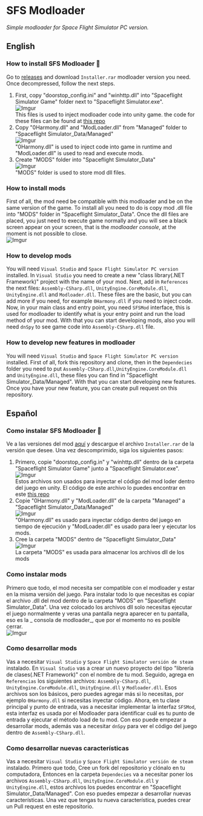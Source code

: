 # SFS Modloader
_Simple modloader for Space Flight Simulator PC version._

## English
### How to install SFS Modloader 🚀

Go to [releases](https://github.com/dani0105/SFS-Modloader/releases) and download `Installer.rar` modloader version you need. Once decompressed, follow the next steps.

1. First, copy "doorstop_config.ini" and "winhttp.dll" into "Spaceflight Simulator Game" folder next to "Spaceflight Simulator.exe".  
  ![Imgur](https://i.imgur.com/tXfPMNY.png)  
  This files is used to inject modloader code into unity game. the code for these files can be found at [this repo](https://github.com/NeighTools/UnityDoorstop)  
2. Copy "0Harmony.dll" and "ModLoader.dll" from "Managed" folder to "Spaceflight Simulator_Data/Managed"  
  ![Imgur](https://i.imgur.com/26JJeb7.png)  
  "0Harmony.dll" is used to inject code into game in runtime and "ModLoader.dll" is used to read and execute mods.  
3. Create "MODS" folder into "Spaceflight Simulator_Data"  
  ![Imgur](https://i.imgur.com/gQtjemY.png)  
  "MODS" folder is used to store mod dll files.  

### How to install mods
First of all, the mod need be compatible with this modloader and be on the same version of the game. To install all you need to do is copy mod .dll  file into "MODS" folder in "Spaceflight Simulator_Data".
Once the dll files are placed, you just need to execute game normally and you will see a black screen appear on your screen, that is the _modloader console_, at the moment is not possible to close.  
![Imgur](https://i.imgur.com/JYBMvtD.png)  

### How to develop mods
You will need `Visual Studio` and `Space Flight Simulator PC version` installed. In `Visual Studio` you need to create a new "class library(.NET Framework)" project with the name of your mod.
Next, add in `References` the next files: `Assembly-CSharp.dll`, `UnityEngine.CoreModule.dll`, `UnityEngine.dll` and `Modloader.dll`. These files are the basic, but you can add more if you need, for example `0Harmony.dll` if you need to inject code.  
Now, in your main class and entry point, you need `SFSMod` interface, this is used for modloader to identify what is your entry point and run the load method of your mod. With that you can start developing mods, also you will need `dnSpy` to see game code into `Assembly-CSharp.dll` file.

### How to develop new features in modloader
You will need `Visual Studio` and `Space Flight Simulator PC version` installed. First of all, fork this repository and clone, then in the `Dependecies` folder you need to put `Assembly-CSharp.dll`,`UnityEngine.CoreModule.dll` and `UnityEngine.dll`, 
these files you can find in "Spaceflight Simulator_Data/Managed". With that you can start developing new features. Once you have your new feature, you can create pull request on this repository.  

## Español
### Como instalar SFS Modloader 🚀
Ve a las versiones del mod [aquí](https://github.com/dani0105/SFS-Modloader/releases) y descargue el archivo `Installer.rar` de la versión que desee. Una vez descomprimido, siga los siguientes pasos:
1. Primero, copie "doorstop_config.in" y "winhttp.dll" dentro de la carpeta "Spaceflight Simulator Game" junto a "Spaceflight Simulator.exe".  
  ![Imgur](https://i.imgur.com/tXfPMNY.png)  
  Estos archivos son usados para inyectar el código del mod loder dentro del juego en unity. El código de este archivo lo puedes encontrar en este [this repo](https://github.com/NeighTools/UnityDoorstop)  
2. Copie "0Harmony.dll" y "ModLoader.dll" de la carpeta "Managed" a "Spaceflight Simulator_Data/Managed"  
   ![Imgur](https://i.imgur.com/26JJeb7.png)  
  "0Harmony.dll" es usado para inyectar código dentro del juego en tiempo de ejecución y "ModLoader.dll" es usado para leer y ejecutar los mods.
3. Cree la carpeta "MODS" dentro de "Spaceflight Simulator_Data"  
  ![Imgur](https://i.imgur.com/gQtjemY.png)  
  La carpeta "MODS" es usada para almacenar los archivos dll de los mods 

### Como instalar mods
Primero que todo, el mod necesita ser compatible con el modloader y estar en la misma versión del juego. Para instalar todo lo que necesitas es copiar el archivo .dll del mod dentro de la carpeta "MODS" en "Spaceflight Simulator_Data". Una vez colocado los archivos dll solo necesitas ejecutar el juego normalmente y veras una pantalla negra aparecer en tu pantalla, eso es la _ consola de modloader_, que por el momento no es posible cerrar.  
![Imgur](https://i.imgur.com/JYBMvtD.png)  

### Como desarrollar mods
Vas a necesitar `Visual Studio` y `Space Flight Simulator versión de steam` instalado. En `Visual Studio` vas a crear un nuevo proyecto del tipo "librería de clases(.NET Framework)" con el nombre de tu mod. Seguido, agrega en `Referencias` los siguientes archivos: `Assembly-CSharp.dll`, `UnityEngine.CoreModule.dll`, `UnityEngine.dll` y `Modloader.dll`. Esos archivos son los básicos, pero puedes agregar más si lo necesitas, por ejemplo `0Harmony.dll` si necesitas inyectar código. Ahora, en tu clase principal y punto de entrada, vas a necesitar implementar la interfaz `SFSMod`, esta interfaz es usada por el Modloader para identificar cuál es tu punto de entrada y ejecutar el método load de tu mod. Con eso puede empezar a desarrollar mods, además vas a necesitar `dnSpy` para ver el código del juego dentro de `Assembly-CSharp.dll`.

### Como desarrollar nuevas características
Vas a necesitar `Visual Studio` y `Space Flight Simulator versión de steam` instalado. Primero que todo, Cree un fork del repositorio y clónalo en tu computadora, Entonces en la carpeta `Dependecies` va a necesitar poner los archivos `Assembly-CSharp.dll`, `UnityEngine.CoreModule.dll` y `UnityEngine.dll`, estos archivos los puedes encontrar en "Spaceflight Simulator_Data/Managed". Con eso puedes empezar a desarrollar nuevas características. Una vez que tengas tu nueva característica, puedes crear un Pull request en este repositorio.
